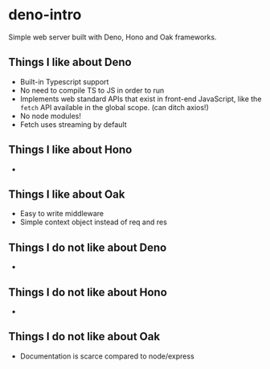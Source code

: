 # deno-intro
Simple web server built with Deno, Hono and Oak frameworks.


## Things I like about Deno
- Built-in Typescript support
- No need to compile TS to JS in order to run
- Implements web standard APIs that exist in front-end JavaScript, like the `fetch` API available in the global scope. (can ditch axios!)
- No node modules!
- Fetch uses streaming by default

## Things I like about Hono
- 

## Things I like about Oak
- Easy to write middleware
- Simple context object instead of req and res



## Things I do not like about Deno
- 

## Things I do not like about Hono
- 

## Things I do not like about Oak
- Documentation is scarce compared to node/express